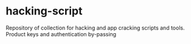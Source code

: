 # hacking-script
Repository of collection for hacking and app cracking scripts and tools. Product keys and authentication by-passing
